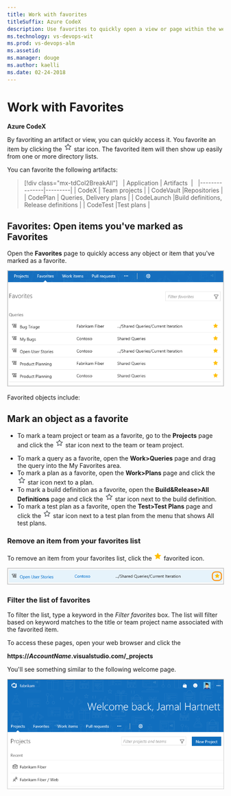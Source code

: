 ```yaml
---
title: Work with favorites 
titleSuffix: Azure CodeX 
description: Use favorites to quickly open a view or page within the web portal for Azure CodeX, CodeVault, CodePlan, or CodeLaunch  
ms.technology: vs-devops-wit
ms.prod: vs-devops-alm
ms.assetid: 
ms.manager: douge
ms.author: kaelli
ms.date: 02-24-2018
---
```


# Work with Favorites  

**Azure CodeX**  

By favoriting an artifact or view, you can quickly access it. You favorite an item by clicking the ![favorites](../_img/icons/icon-favorite-star.png) star icon. The favorited item will then show up easily from one or more directory lists.  

You can favorite the following artifacts:

> [!div class="mx-tdCol2BreakAll"]  
> | Application | Artifacts  |   
> |---------------|---------| 
> | CodeX | Team projects |
> | CodeVault |Repositories | 
> | CodePlan | Queries, Delivery plans |
> | CodeLaunch |Build definitions, Release definitions | 
> | CodeTest |Test plans | 
 

<a id="favorites">  </a>
## Favorites: Open items you've marked as Favorites  

Open the **Favorites** page to quickly access any object or item that you've marked as a favorite. 

<img src="../user-guide/_img/account-home-favorites.png" alt="Account home, Favorites page" style="border: 1px solid #CCCCCC;" />   

Favorited objects include:

 

## Mark an object as a favorite 

- To mark a team project or team as a favorite, go to the **Projects** page and click the ![favorites](../_img/icons/icon-favorite-star.png) star icon next to the team or team project.   
<!--- Not supported at account level: To mark a git branch as a favorite, open the **Code>Branches** page and click the ![favorites](../_img/icons/icon-favorite-star.png) star icon next to the branch you want to add.  -->  
- To mark a query as a favorite, open the **Work>Queries** page and drag the query into the My Favorites area. 
- To mark a plan as a favorite, open the **Work>Plans** page and click the ![favorites](../_img/icons/icon-favorite-star.png) star icon next to a plan.  
- To mark a build definition as a favorite, open the **Build&Release>All Definitions** page and click the ![favorites](../_img/icons/icon-favorite-star.png) star icon next to the build definition.    
- To mark a test plan as a favorite, open the **Test>Test Plans** page and click the ![favorites](../_img/icons/icon-favorite-star.png) star icon next to a test plan from the menu that shows All test plans. 

### Remove an item from your favorites list 
To remove an item from your favorites list, click the ![favorited icon](../_img/icons/icon-favorited.png) favorited icon. 

<img src="../user-guide/_img/account-home-remove-from-favorites.png" alt="Account home, Favorites page" style="border: 1px solid #CCCCCC;" />   

### Filter the list of favorites  

To filter the list, type a keyword in the *Filter favorites* box. The list will filter based on keyword matches to the title or team project name associated with the favorited item. 


To access these pages, open your web browser and click the  

<b>https://<i>AccountName</i>.visualstudio.com/_projects</b>


You'll see something similar to the following welcome page.

<img src="../user-guide/_img/account-home-welcome.png" alt="Account home, Projects page" style="border: 1px solid #CCCCCC;" />   

 
 


